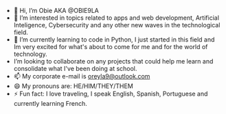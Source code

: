 - 👋 Hi, I’m Obie AKA @OBIE9LA
- 👀 I’m interested in topics related to apps and web development, Artificial Inteligence, Cybersecurity and any other new waves in the technological field.
- 🌱 I’m currently learning to code in Python, I just started in this field and Im  very excited for what's about to come for me and for the world of technology.
- I’m looking to collaborate on any projects that could help me learn and consolidate what I've been doing at school.
- 📫 My corporate e-mail is oreyla9@outlook.com
- 😄 My pronouns are: HE/HIM/THEY/THEM
- ⚡ Fun fact: I love traveling, I speak English, Spanish, Portuguese and currently learning French.

<!---
OBIE9LA/OBIE9LA is a ✨ special ✨ repository because its `README.md` (this file) appears on your GitHub profile.
You can click the Preview link to take a look at your changes.
--->
